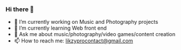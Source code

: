 ### Hi there 👋

- 🔭 I’m currently working on Music and Photography projects
- 🌱 I’m currently learning Web front end
- 💬 Ask me about music/photography/video games/content creation    
- 📫 How to reach me: likzyprocontact@gmail.com

